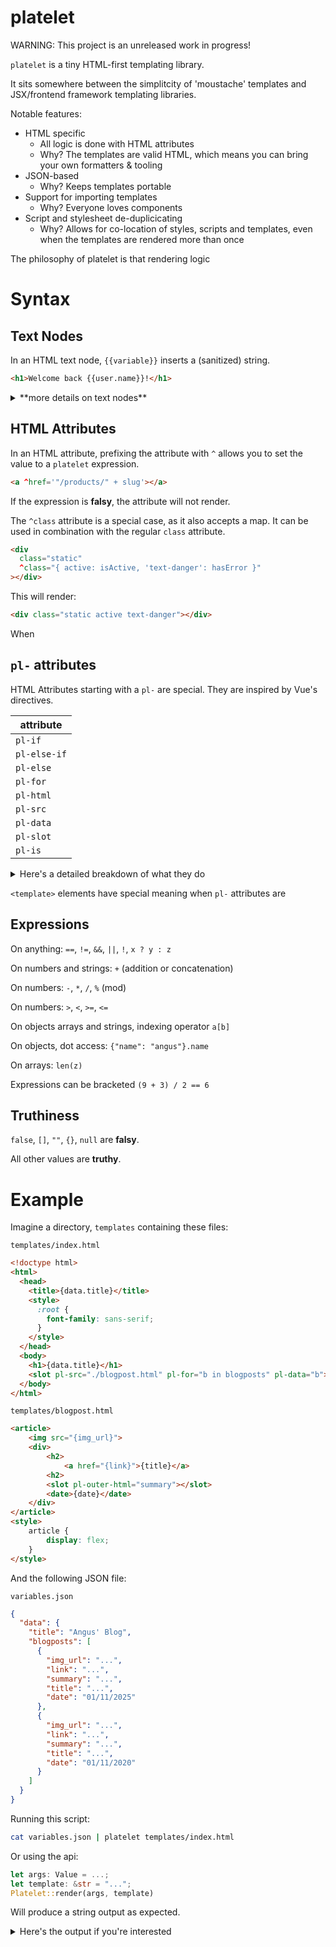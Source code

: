 # platelet

WARNING: This project is an unreleased work in progress!

`platelet` is a tiny HTML-first templating library.

It sits somewhere between the simplitcity of 'moustache' templates and JSX/frontend framework templating libraries.

Notable features:

- HTML specific
  - All logic is done with HTML attributes
  - Why? The templates are valid HTML, which means you can bring your own formatters & tooling
- JSON-based
  - Why? Keeps templates portable
- Support for importing templates
  - Why? Everyone loves components
- Script and stylesheet de-duplicicating
  - Why? Allows for co-location of styles, scripts and templates, even when the templates are rendered more than once

The philosophy of platelet is that rendering logic

# Syntax

## Text Nodes

In an HTML text node, `{{variable}}` inserts a (sanitized) string.

```html
<h1>Welcome back {{user.name}}!</h1>
```

<details>
<summary>
**more details on text nodes**
</summary>

If the variable is not defined then an error is returned.

| Data type | Rendered as   |
| --------- | ------------- |
| Number    | A number      |
| String    | A string      |
| Boolean   | true or false |
| Null      | blank         |
| Array     | error         |
| Object    | error         |

</details>

## HTML Attributes

In an HTML attribute, prefixing the attribute with `^` allows you to set the value to a `platelet` expression.

```html
<a ^href='"/products/" + slug'></a>
```

If the expression is **falsy**, the attribute will not render.

The `^class` attribute is a special case, as it also accepts a map.
It can be used in combination with the regular `class` attribute.

```html
<div
  class="static"
  ^class="{ active: isActive, 'text-danger': hasError }"
></div>
```

This will render:

```html
<div class="static active text-danger"></div>
```

When

## `pl-` attributes

HTML Attributes starting with a `pl-` are special. They are inspired by Vue's directives.

| attribute    |
| ------------ |
| `pl-if`      |
| `pl-else-if` |
| `pl-else`    |
| `pl-for`     |
| `pl-html`    |
| `pl-src`     |
| `pl-data`    |
| `pl-slot`    |
| `pl-is`      |

<details>
<summary>Here's a detailed breakdown of what they do </summary>

### Conditinals: `pl-if`, `pl-else-if`, `pl-else`

`pl-if` will only render this element if the condition is truthy

`pl-else-if`, used following a `pl-if`, will only render this element if the condition is truthy

`pl-else`, used following a `pl-if` or `pl-else-if`, will render this element otherwise

### `pl-for`

render element multiple times

allows 4 types of expression:

```html
<div pl-for="item in items">{{item.text}}</div>
<div pl-for="(item, index) in items">...</div>
<div pl-for="(value, key) in object">...</div>
<div pl-for="(value, name, index) in object">...</div>
```

### `pl-html`

set the innerHTML without sanitization

to set the outerHTML without sanitization, apply this to a `<template>`

### `pl-src`

given a path as a string, renders the template at the path and replaces the element

```html
<slot pl-src="./sidebar.html" pl-data='{"username": data.username}'>
  <p>Some text...</p>
</slot>
```

### `pl-data`

only makes sense when used with `pl-src`, pass json to the child
any expression returning an object or list of objects, in which case objects are merged

### `pl-slot`

marks the component as a slot - one per document
no value to be supplied

### `pl-is`

replace the rendered element's tag with this element, given an expression that returns a string

</details>

`<template>` elements have special meaning when `pl-` attributes are

## Expressions

On anything: `==`, `!=`, `&&`, `||`, `!`, `x ? y : z`

On numbers and strings: `+` (addition or concatenation)

On numbers: `-`, `*`, `/`, `%` (mod)

On numbers: `>`, `<`, `>=`, `<=`

On objects arrays and strings, indexing operator `a[b]`

On objects, dot access: `{"name": "angus"}.name`

On arrays: `len(z)`

Expressions can be bracketed `(9 + 3) / 2 == 6`

## Truthiness

`false`, `[]`, `""`, `{}`, `null` are **falsy**.

All other values are **truthy**.

# Example

Imagine a directory, `templates` containing these files:

`templates/index.html`

```html
<!doctype html>
<html>
  <head>
    <title>{data.title}</title>
    <style>
      :root {
        font-family: sans-serif;
      }
    </style>
  </head>
  <body>
    <h1>{data.title}</h1>
    <slot pl-src="./blogpost.html" pl-for="b in blogposts" pl-data="b"></slot>
  </body>
</html>
```

`templates/blogpost.html`

```html
<article>
    <img src="{img_url}">
    <div>
        <h2>
            <a href="{link}">{title}</a>
        <h2>
        <slot pl-outer-html="summary"></slot>
        <date>{date}</date>
    </div>
</article>
<style>
    article {
        display: flex;
    }
</style>
```

And the following JSON file:

`variables.json`

```json
{
  "data": {
    "title": "Angus' Blog",
    "blogposts": [
      {
        "img_url": "...",
        "link": "...",
        "summary": "...",
        "title": "...",
        "date": "01/11/2025"
      },
      {
        "img_url": "...",
        "link": "...",
        "summary": "...",
        "title": "...",
        "date": "01/11/2020"
      }
    ]
  }
}
```

Running this script:

```bash
cat variables.json | platelet templates/index.html
```

Or using the api:

```rust
let args: Value = ...;
let template: &str = "...";
Platelet::render(args, template)
```

Will produce a string output as expected.

<details>
<summary>
Here's the output if you're interested
</summary>
```html
TODO
```
<details>

# Limitations

`platelet` does not allow templating for CSS and JS files, other than the ability to insert

This is intentional as
